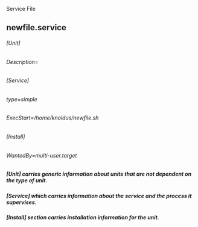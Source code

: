 Service File

## newfile.service

###### [Unit]
###### Description=<My First service file>
###### [Service]
###### type=simple
###### ExecStart=/home/knoldus/newfile.sh
###### [Install]
###### WantedBy=multi-user.target

  
  ##### **[Unit]** carries generic information about units that are not dependent on the type of unit.
  ##### **[Service]** which carries information about the service and the process it supervises.
  ##### **[Install]** section carries installation information for the unit.
